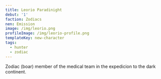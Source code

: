 ```yaml
---
title: Leorio Paradinight
debut: '1'
faction: Zodiacs
nen: Emission
image: /img/leorio.png
profileImage: /img/leorio-profile.png
templateKey: new-character
tags:
  - hunter
  - zodiac
---
```


Zodiac (boar) member of the medical team in the expedicion to the dark continent.
